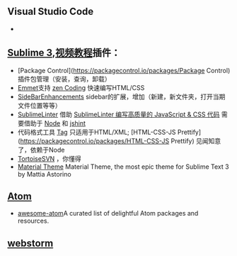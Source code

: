 ## Visual Studio Code

* 
## [Sublime 3](http://www.sublimetext.com/3),[视频教程](http://www.imooc.com/index/search?words=sublime)插件：

* [Package Control](https://packagecontrol.io/packages/Package Control)
  插件包管理（安装，查询，卸载）
* [Emmet](https://packagecontrol.io/packages/Emmet)支持
  [zen Coding](http://www.zjgsq.com/1062.html)
  快速编写HTML/CSS
* [SideBarEnhancements](https://packagecontrol.io/packages/SideBarEnhancements)
  sidebar的扩展，增加（新建，新文件夹，打开当期文件位置等等）
* [SublimeLinter](https://packagecontrol.io/packages/SublimeLinter)
  借助
  [SublimeLinter 编写高质量的 JavaScript & CSS 代码](http://www.cnblogs.com/lhb25/archive/2013/05/02/sublimelinter-for-js-css-coding.html)
  需要借助于
  [Node](http://nodejs.org/)
  和
  [jshint](http://jshint.com/docs/#options)
* 代码格式工具
  [Tag](https://packagecontrol.io/packages/Tag)
  只适用于HTML/XML;
  [HTML-CSS-JS Prettify](https://packagecontrol.io/packages/HTML-CSS-JS Prettify)
  见闻知意了，依赖于Node
* [Tortoise​SVN](https://packagecontrol.io/packages/TortoiseSVN)
  ，你懂得
* [Material Theme](https://github.com/equinusocio/material-theme)
  Material Theme, the most epic theme for Sublime Text 3 by Mattia Astorino

## [Atom](https://atom.io/)

* [awesome-atom](https://github.com/mehcode/awesome-atom)A curated list of delightful Atom packages and resources.

## [webstorm](http://www.jetbrains.com/webstorm/)



